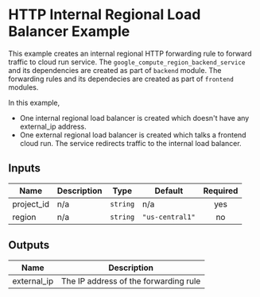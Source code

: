 # HTTP Internal Regional Load Balancer Example

This example creates an internal regional HTTP forwarding rule to forward traffic to cloud run service. The `google_compute_region_backend_service` and its dependencies are created as part of `backend` module.
The forwarding rules and its dependecies are created as part of `frontend` modules.

In this example,
* One internal regional load balancer is created which doesn't have any external_ip address.
* One external regional load balancer is created which talks a frontend cloud run. The service redirects traffic to the internal load balancer.

<!-- BEGINNING OF PRE-COMMIT-TERRAFORM DOCS HOOK -->
## Inputs

| Name | Description | Type | Default | Required |
|------|-------------|------|---------|:--------:|
| project\_id | n/a | `string` | n/a | yes |
| region | n/a | `string` | `"us-central1"` | no |

## Outputs

| Name | Description |
|------|-------------|
| external\_ip | The IP address of the forwarding rule |

<!-- END OF PRE-COMMIT-TERRAFORM DOCS HOOK -->
